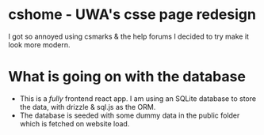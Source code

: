 # cshome - UWA's csse page redesign
I got so annoyed using csmarks & the help forums I decided to try make it look more modern.

# What is going on with the database
- This is a *fully* frontend react app. I am using an SQLite database to store the data, with drizzle & sql.js as the ORM.
- The database is seeded with some dummy data in the public folder which is fetched on website load.